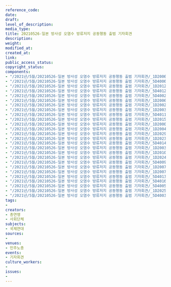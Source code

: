 ```yaml
---
reference_code: 
date: 
draft: 
level_of_description: 
media_type: 
title: 20210526-일본 방사성 오염수 방류저지 공동행동 출범 기자회견
description: 
weight: 
modified_at: 
created_at: 
link: 
public_access_status: 
copyright_status: 
components:
- "/2021년/5월/20210526-일본 방사성 오염수 방류저지 공동행동 출범 기자회견/_1D20061.jpg"
- "/2021년/5월/20210526-일본 방사성 오염수 방류저지 공동행동 출범 기자회견/_5D40069.jpg"
- "/2021년/5월/20210526-일본 방사성 오염수 방류저지 공동행동 출범 기자회견/_1D20125.jpg"
- "/2021년/5월/20210526-일본 방사성 오염수 방류저지 공동행동 출범 기자회견/_5D40127.jpg"
- "/2021년/5월/20210526-일본 방사성 오염수 방류저지 공동행동 출범 기자회견/_5D40028.jpg"
- "/2021년/5월/20210526-일본 방사성 오염수 방류저지 공동행동 출범 기자회견/_1D20062.jpg"
- "/2021년/5월/20210526-일본 방사성 오염수 방류저지 공동행동 출범 기자회견/_1D20027.jpg"
- "/2021년/5월/20210526-일본 방사성 오염수 방류저지 공동행동 출범 기자회견/_1D20030.jpg"
- "/2021년/5월/20210526-일본 방사성 오염수 방류저지 공동행동 출범 기자회견/_5D40110.jpg"
- "/2021년/5월/20210526-일본 방사성 오염수 방류저지 공동행동 출범 기자회견/_1D20150.jpg"
- "/2021년/5월/20210526-일본 방사성 오염수 방류저지 공동행동 출범 기자회견/_1D20006.jpg"
- "/2021년/5월/20210526-일본 방사성 오염수 방류저지 공동행동 출범 기자회견/_1D20049.jpg"
- "/2021년/5월/20210526-일본 방사성 오염수 방류저지 공동행동 출범 기자회견/_1D20299.jpg"
- "/2021년/5월/20210526-일본 방사성 오염수 방류저지 공동행동 출범 기자회견/_1D20233.jpg"
- "/2021년/5월/20210526-일본 방사성 오염수 방류저지 공동행동 출범 기자회견/_5D40144.jpg"
- "/2021년/5월/20210526-일본 방사성 오염수 방류저지 공동행동 출범 기자회견/_1D20035.jpg"
- "/2021년/5월/20210526-일본 방사성 오염수 방류저지 공동행동 출범 기자회견/_1D20104.jpg"
- "/2021년/5월/20210526-일본 방사성 오염수 방류저지 공동행동 출범 기자회견/_1D20242.jpg"
- "/2021년/5월/20210526-일본 방사성 오염수 방류저지 공동행동 출범 기자회견/_5D40094.jpg"
- "/2021년/5월/20210526-일본 방사성 오염수 방류저지 공동행동 출범 기자회견/_1D20077.jpg"
- "/2021년/5월/20210526-일본 방사성 오염수 방류저지 공동행동 출범 기자회견/_1D20072.jpg"
- "/2021년/5월/20210526-일본 방사성 오염수 방류저지 공동행동 출범 기자회견/_5D40137.jpg"
- "/2021년/5월/20210526-일본 방사성 오염수 방류저지 공동행동 출범 기자회견/_5D40168.jpg"
- "/2021년/5월/20210526-일본 방사성 오염수 방류저지 공동행동 출범 기자회견/_5D40054.jpg"
- "/2021년/5월/20210526-일본 방사성 오염수 방류저지 공동행동 출범 기자회견/_1D20255.jpg"
- "/2021년/5월/20210526-일본 방사성 오염수 방류저지 공동행동 출범 기자회견/_5D40034.jpg"
tags:
- 
creators:
- 총연맹
- 사회단체
subjects:
- 국제연대
sources:
- 
venues:
- 민주노총
events:
- 기자회견
culture_workers:
- 
issues:
- 
---
```

